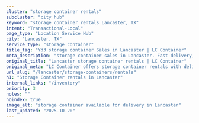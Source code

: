 ```yaml
---
cluster: "storage container rentals"
subcluster: "city hub"
keyword: "storage container rentals Lancaster, TX"
intent: "Transactional-Local"
page_type: "Location Service Hub"
city: "Lancaster, TX"
service_type: "storage container"
title_tag: "Yd3 storage container Sales in Lancaster | LC Container"
meta_description: "storage container sales in Lancaster. Fast delivery, competitive pricing. Serving storage containers area. Quote ID: WQY. Call (214) 524-4168 for your free quote today."
original_title: "Lancaster storage container rentals | LC Container"
original_meta: "LC Container offers storage container rentals with delivery in Lancaster, TX. Local. Fast quotes. Since 2003."
url_slug: "/lancaster/storage-containers/rentals"
h1: "Storage Container rentals in Lancaster"
internal_links: "/inventory"
priority: 3
notes: ""
noindex: true
image_alt: "storage container available for delivery in Lancaster"
last_updated: "2025-10-20"
---
```


<!-- TODO: Add unique city/inventory copy, images, and internal links here. -->

